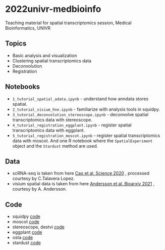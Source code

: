 # 2022univr-medbioinfo
Teaching material for spatial transcriptomics session, Medical Bioinformatics, UNIVR

## Topics
- Basic analysis and visualization
- Clustering spatial transcriptomics data
- Deconvolution
- Registration

## Notebooks
- `1_tutorial_spatial_adata.ipynb` - understand how anndata stores spatial.
- `2_tutorial_visium_hne.ipynb` - familiarize with analysis tools in squidpy.
- `3_tutorial_deconvolution_stereoscope.ipynb` - deconvolve spatial transcriptomics data with stereoscope.
- `4_tutorial_registration_eggplant.ipynb` - register spatial transcriptomics data with eggplant.
- `5_tutorial_registration_moscot.ipynb` - register spatial transcriptomics data with moscot.
And one R notebook where the `SpatialExperiment` object and the `Stardust` method are used.
## Data
- scRNA-seq is taken from here [Cao et al. Science 2020](https://www.science.org/doi/10.1126/science.aba7721?url_ver=Z39.88-2003&rfr_id=ori:rid:crossref.org&rfr_dat=cr_pub%20%200pubmed) , processed courtesy by C.Talavera Lopez.
- visium spatial data is taken from here [Andersson et al. Bioarxiv 2021](https://www.biorxiv.org/content/10.1101/2021.11.11.468178v1) , courtesy by A. Andersson.

## Code
- squidpy [code](https://github.com/scverse/squidpy)
- moscot [code](https://github.com/theislab/moscot)
- stereoscope, destvi [code](https://github.com/scverse/scvi-tools)
- eggplant [code](https://github.com/almaan/eggplant)
- osta [code](https://lmweber.org/OSTA-book/)
- stardust [code](https://github.com/InfOmics/stardust/)